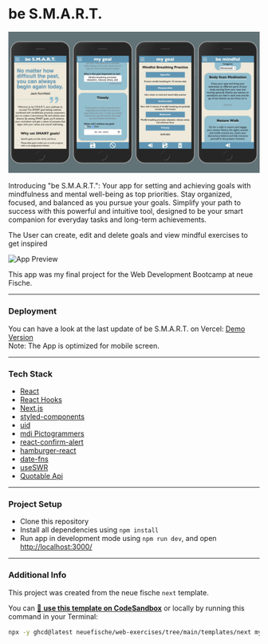 # be S.M.A.R.T.

![App screens](/public/capstone_design.png)

Introducing "be S.M.A.R.T.": Your app for setting and achieving goals with mindfulness and mental well-being as top priorities. Stay organized, focused, and balanced as you pursue your goals. Simplify your path to success with this powerful and intuitive tool, designed to be your smart companion for everyday tasks and long-term achievements.

The User can create, edit and delete goals and view mindful exercises to get inspired

![App Preview](/public/cornelius_moerig2.gif)

This app was my final project for the Web Development Bootcamp at neue Fische.

---

### Deployment

You can have a look at the last update of be S.M.A.R.T. on Vercel: [Demo Version](https://capstone-be-smart.vercel.app) <br>
Note: The App is optimized for mobile screen.

---

### Tech Stack

- [React](https://react.dev/)
- [React Hooks](https://react.dev/reference/react)
- [Next.js](https://nextjs.org/)
- [styled-components](https://styled-components.com/)
- [uid](https://www.npmjs.com/package/uid)
- [mdi Pictogrammers](https://pictogrammers.com/library/mdi/)
- [react-confirm-alert](https://www.npmjs.com/package/react-confirm-alert)
- [hamburger-react](https://hamburger-react.netlify.app/)
- [date-fns](https://date-fns.org/)
- [useSWR](https://swr.vercel.app/)
- [Quotable Api](https://github.com/lukePeavey/quotable)

---

### Project Setup

- Clone this repository
- Install all dependencies using `npm install`
- Run app in development mode using `npm run dev`, and open [http://localhost:3000/](http://localhost:3000/)

---

### Additional Info

This project was created from the neue fische `next` template.

You can [🔗 **use this template on CodeSandbox**](https://codesandbox.io/p/sandbox/github/neuefische/web-exercises/tree/main/templates/next?file=/README.md) or locally by running this command in your Terminal:

```bash
npx -y ghcd@latest neuefische/web-exercises/tree/main/templates/next my-app -i
```

